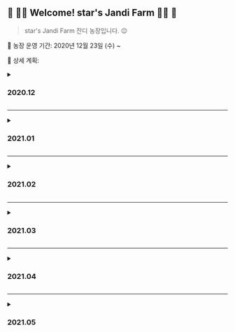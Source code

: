 

## :green_heart: :woman_farmer: Welcome! star's Jandi Farm​ :woman_farmer: :green_heart:



> star's Jandi Farm 잔디 농장입니다. :wink:



:date: 농장 운영 기간: 2020년 12월 23일 (수) ~ 

:bookmark_tabs: 상세 계획:




<details>
    <summary><h3>2020.12</h3></summary>
<h4>1회차: 12월 4주차 계획(12/21 ~ 12/27)</h4>
    <li>휴식: 12/25(금) 크리스마스</li>
    <li>Spring Boot 강의(이론)</li>
    <li>자바 알고리즘-hackerrank_(WarmUp-easy) 완료</li>
<h4>2회차: 12월 5주차 계획(12/28 ~ 1/3)</h4>
<li>휴식: 01/02(토)</li>
<li>Spring Boot 강의(실습)</li>
<li>자바 알고리즘-hackerrank_(Implementation-easy) 완료 :x:</li>
<li>자바 Basic</li>
</details>

---

<details>
    <summary><h3>2021.01</h3></summary>
<h4> 3회차: 2021년 1월 2주차 계획(1/4 ~ 1/10)</h4>
<li>휴식: 01/05(화)</li>
<li> 자바 Basic / 알고리즘-hackerrank_(WarmUp-easy) Review Document 작성</li>
<li> Front-End 기술스택 Skill-Up 시작</li>
  <li> jQuery, Javascript, Thymeleaf</li>
<h4> 4회차: 2021년 1월 3주차 계획(1/1 ~ 1/17)</h4>
<li>휴식: 17일(일)</li>
<li> 자바 Basic / 알고리즘-hackerrank_(WarmUp-easy) Review Document 작성</li>
<li> CloudIt 기술스택 기반 토이 프로젝트 제작 - 구조 짜기</li>
<li> 1/13 수 - daily101 문서작업 start</li>
<li> 1/13 목 - CodeMates21 스터디</li>
<h4> 5회차: 2021년 1월 4주차 계획(1/18 ~ 1/24)</h4>
<li>휴식: 23일(토)</li>
<li> 자바 Basic / 알고리즘-hackerrank_(WarmUp-easy) Review Document 작성 :x:</li>
<li> CloudIt 기술스택 기반 토이 프로젝트 제작 - 화면 만들기 :x:</li>
<li> SpringBoot Part1 완료 :o:</li>
<h4> 6회차: 2021년 1월 5주차 계획(1/25 ~ 1/31)</h4>
<li>휴식: 29일(금)</li>
<li> 자바 Basic / 알고리즘-hackerrank_(WarmUp-easy) Review Document 작성 :x:</li>
<li> CloudIt 기술스택 기반 토이 프로젝트 제작 - 화면 만들기 :x:</li>
<li> SpringBoot Part2 진행 :o:</li>
</details>

---

<details>
    <summary><h3>2021.02</h3></summary>
<h4> 7회차: 2021년 2월 1주차 계획(2/1 ~ 2/7)</h4>
<li>휴식: 6일(토)</li>
<li> 자바 Basic / 알고리즘-hackerrank_(WarmUp-easy) Review Document 작성 :x:</li>
<li> CloudIt 기술스택 기반 토이 프로젝트 제작 - 화면 만들기 :x:</li>
<li> SpringBoot Part2 완료 :x:</li>
<h4> 8회차: 2021년 2월 2주차 계획(2/7 ~ 2/13)</h4>
<li>휴식: 미정</li>
<li> 자바 Basic / 알고리즘-hackerrank_(WarmUp-easy) Review Document 작성</li>
<li> CloudIt 기술스택 기반 토이 프로젝트 제작 - 화면 만들기</li>
<li> SpringBoot Part2 완료</li>
<li> :point_right: 연휴 때 하기. 연휴를 알차게 보냅시다.</li>
<h4> 9회차: 2021년 2월 3주차 계획(2/14 ~ 2/20)</h4>
<li>휴식: 2/20(토)</li>
<li> <span style="color:lightgray">업무 내용 기록하기</span></li>
<h4> 10회차: 2021년 2월 4주차 계획(2/21 ~ 2/27)</h4>
<li>휴식: 2/26(금)</li>
<li>벌금: 2/26(토):weary:</li>
<li> 업무 내용 기록하기 - cloudit 설치 가이드 정리하기</li>
</details>

---

<details>
    <summary><h3>2021.03</h3></summary>
<h4> 11회차: 2021년 3월 1주차 계획(2/28 ~ 3/06)</h4>
<li>휴식: 3/06(토)</li>
<li> 업무 내용 기록하기</li>
<li> 리눅스마스터2급</li>
<h4> 12회차: 2021년 3월 2주차 계획(3/07 ~ 3/13)</h4>
<li>휴식: 3/13(토)</li>
<li>업무</li>
<h4> 13회차: 2021년 3월 3주차 계획(3/14 ~ 3/20)</h4>
<li>휴식: 3/20(토)</li>
<li>업무</li>
<li>정처기스터디 시작</li>
<h4> 14회차: 2021년 3월 4주차 계획(3/21 ~ 3/27)</h4>
<li>휴식: 3/27(토)</li>
<li>업무</li>
<li>정처기 스터디 꾸준히</li>
<h4> 11회차: 2021년 3월 5주차 계획(3/28 ~ 4/03)</h4>
<li>휴식: 03/02(금)</li>
<li>업무</li>
<li>정처기 스터디 꾸준히</li>
<li>포트폴리오 틈틈이</li>
</details>

---

<details>
<summary><h3>2021.04</h3></summary>
<h4> 16회차: 2021년 4월 1주차 계획(04/04 ~ 04/10)</h4>
<li>휴식: 04/08(목)</li>
<li> 정처기스터디</li>
<li> 포트폴리오소스 쥽쥽</li>
<h4> 17회차: 2021년 4월 2주차 계획(04/11 ~ 04/17)</h4>
<li>휴식: 04/13(화)</li>
<li> 정처기스터디</li>
<li> 포트폴리오탐방</li>
    <h4> 18회차: 2021년 4월 3주차 계획(04/18 ~ 04/24)</h4>
<li>휴식: 04/22(목)</li>
<li> 정처기스터디</li>
    <h4> 19회차: 2021년 4월 4주차 계획(04/25 ~ 05/01)</h4>
<li>휴식: 04/25(일) 27(화)</li>
<li>figma 실습</li>
<li>design 레퍼런스 자료 정리</li>
</details>

---

<details>
<summary><h3>2021.05</h3></summary>
<h4>20회차: 2021년 5월 1주차 계획(05/02 ~ 05/08)</h4>
<li>휴식: 05/05(화)</li>
<li>fullPage+anime 완료</li>
<h4>21회차: 2021년 5월 2주차 계획(05/09 ~ 05/15)</h4>
<li>휴식: 05/12(화)</li>
<li>google-UX week1~week4</li>
<li>Figma-Lo-fi Prototype</li>
<h4> 22회차: 2021년 5월 3주차 계획(05/16 ~ 05/22)</h4>
<li>휴식: 05/17(월)</li>
<li>figma design update</li>
<li>google-UX week5~week5</li>
</details>
